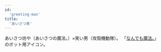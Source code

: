 ```yaml
---
id:
  'greeting-man'
title:
  'あいさつ男'
---
```


あいさつ坊や（あいさつの魔法。）×笑い男（攻殻機動隊）。
「[なんでも魔法。](../nandemo-magic/)」のボット用アイコン。
